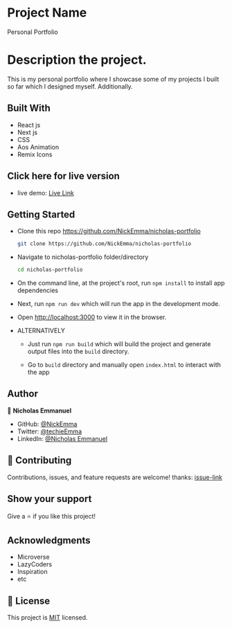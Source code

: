 # Project Name

Personal Portfolio

# Description the project.

This is my personal portfolio where I showcase some of my projects I built so far which I designed myself. Additionally.

## Built With

- React js
- Next js
- CSS
- Aos Animation
- Remix Icons

## Click here for live version

- live demo: [Live Link](https://nicholas-portfolio-niixw4rln-nickemma.vercel.app/)

## Getting Started

- Clone this repo <https://github.com/NickEmma/nicholas-portfolio>

  ```bash
  git clone https://github.com/NickEmma/nicholas-portfolio
  ```

- Navigate to nicholas-portfolio folder/directory

  ```bash
  cd nicholas-portfolio
  ```

- On the command line, at the project's root, run `npm install` to install app dependencies

- Next, run `npm run dev` which will run the app in the development mode.

- Open [http://localhost:3000](http://localhost:3000) to view it in the browser.

- ALTERNATIVELY

  - Just run `npm run build` which will build the project and generate output files into the `build` directory.

  - Go to `build` directory and manually open `index.html` to interact with the app

## Author

👤 **Nicholas Emmanuel**

- GitHub: [@NickEmma](https://github.com/NickEmma)
- Twitter: [@techieEmma](https://twitter.com/techieEmma)
- LinkedIn: [@Nicholas Emmanuel](https://www.linkedin.com/in/techieemma/)

## 🤝 Contributing

Contributions, issues, and feature requests are welcome!
thanks: [issue-link](https://github.com/NickEmma/nicholas-portfolio/issues)

## Show your support

Give a ⭐️ if you like this project!

## Acknowledgments

- Microverse
- LazyCoders
- Inspiration
- etc

## 📝 License

This project is [MIT](./LICENSE) licensed.
